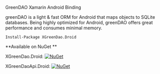 GreenDAO Xamarin Android Binding

greenDAO is a light & fast ORM for Android that maps objects to SQLite databases. Being highly optimized for Android, greenDAO offers great performance and consumes minimal memory.

```
Install-Package XGreenDao.Droid
```

**Available on NuGet **

XGreenDao.Droid: [![NuGet](https://img.shields.io/nuget/v/XGreenDao.Droid)](https://www.nuget.org/packages/XGreenDao.Droid/3.3.0)


XGreenDaoApi.Droid: [![NuGet](https://img.shields.io/nuget/v/XGreenDaoApi.Droid)](https://www.nuget.org/packages/XGreenDaoApi.Droid/3.3.0)
